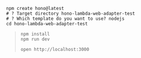 
```
npm create hono@latest
# ? Target directory hono-lambda-web-adapter-test
# ? Which template do you want to use? nodejs
cd hono-lambda-web-adapter-test
```

> ```
> npm install
> npm run dev
> ```
> 
> ```
> open http://localhost:3000
> ```
